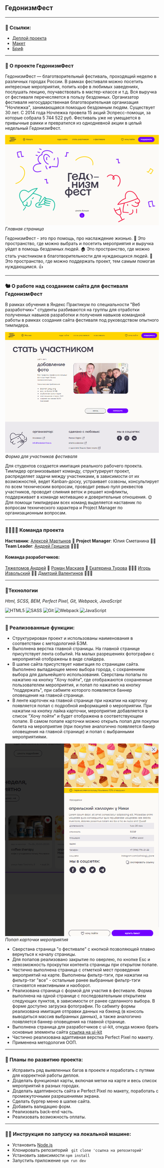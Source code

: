 ## ГедонизмФест
___
### 🍷 Cсылки:

* [Деплой проекта](https://andrey-grishkov.github.io/gedonizm-fest/)
* [Макет](https://www.figma.com/file/c3aY4aPf79ICMTqoC4AKLo/%D0%9D%D0%BE%D1%87%D0%BB%D0%B5%D0%B6%D0%BA%D0%B0-(Polished)?type=design&node-id=1990-8993&mode=design&t=63Z1nrqxJtVicqFe-0)
* [Бриф](https://www.notion.so/praktikum/e00621ea66de465ca2e38149bb322ab4)

___

### 🍇 О проекте ГедонизмФест

ГедонизмФест — благотворительный фестиваль, проходящий неделю в различных городах России.
В рамках фестиваля можно посетить интересные мероприятия, попить кофе в любимых заведениях, послушать лекцию,
поучавствовать в мастер-классе и т.д. Вся выручка от фестиваля перечесляется в пользу бездомных.
Организатор фестиваля негосударственная благотворительная организация "Ночлежка", занимающаяся помощью бездомным людям. Существует 30 лет.
С 2014 года Ночлежка провела 15 акций Эспресс-помощи, за которые собрала 5 744 522 руб.
Фестиваль уже не умещается в привычные рамки и превратился из однодневной акции в целый недельный ГедонизмФест.

![Скриншот главной страницы](./src/images/main-screenshot.png)
*Главная страница*

ГедонизмФест - это про помощь, про наслаждение жизнью. 🦥
Это пространство, где можно выбрать и посетить мероприятия и выручка уйдет в помощь бездомных людей. 🏠
Это пространство, где можно стать участником в благотворительности для нуждающихся людей. 🤸
Это пространство, где можно поддержать проект, тем самым помогая нуждающимся. 👍
___

### 🐿️ О работе над созданием сайта для фестиваля ГедонизмФест

В рамках обучения в Яндекс Практикум по специальности "Веб разработчик+" студенты разбиваются
на группы для отработки полученных навыков разработки и получения навыков командной работы
в рамках создания сайта фестиваля под руководством опытного тимлидера.

![Скриншот главной страницы](./src/images/ivent-screenshot.png)
*Форма для участников фестиваля*

Для студентов создается имитация реального рабочего проекта. Тимлидер организовывает команду, структурирует проект,
распределяет задачи между участниками, в зависимости от их возможностей, ведет Kanban-доску, устраивает созвоны,
консультирует по всем техническим вопросам, проводит ревью пулл реквестов участников, проводит слияния веток и решает
конфликты, поддерживает в команде мотивацию и доверительные отношения. 🌞
Для помощи тимлидерам всех команд выделяется наставник по вопросам технического характера
и Project Manager по организационным вопросам.

___

### 👨‍👨‍👦‍👦 Команда проекта

__Наставник__: [Алексей Мартынов](https://github.com/FenixDeveloper) 🏇
__Project Manager__: Юлия Сметанина 🏌🏻
__Team Leader__: [Андрей Гришков](https://github.com/Andrey-Grishkov) 🏋🏼‍♂   ️

#### Команда разработчиков:
[Тяжеломов Андрей](https://github.com/tyazhelomov) 🏃
[Роман Маскаев](https://github.com/polpotcamp) 🤺
[Екатерина Турова](https://github.com/turovaes) 🤸🏻‍♀️
[Игорь Извольский](https://github.com/Izvolsky) 🚴‍♀️
[Дмитрий Валентинов](https://github.com/ValentinovDmitrii) ⛹🏽‍♂️

___

### 🏸Технологии
*Html, SCSS, BEM, Perfect Pixel, Git, Webpack, JavaScript*

![HTML5](https://img.shields.io/badge/html5-%23E34F26.svg?style=for-the-badge&logo=html5&logoColor=white)
![SASS](https://img.shields.io/badge/SASS-hotpink.svg?style=for-the-badge&logo=SASS&logoColor=white)
![Git](https://img.shields.io/badge/git-%23F05033.svg?style=for-the-badge&logo=git&logoColor=white)
![Webpack](https://img.shields.io/badge/webpack-%238DD6F9.svg?style=for-the-badge&logo=webpack&logoColor=black)
![JavaScript](https://img.shields.io/badge/javascript-%23323330.svg?style=for-the-badge&logo=javascript&logoColor=%23F7DF1E)

___
### 🥊 Реализованные функции:
* Структурирован проект и использованы наименования в соответствии с методологией БЭМ.
* Выполнена верстка главной страницы. На главной странице присутствует лента событий. На малых разрешениях фотографии с
  мероприятий отображены в виде слайдера.
* В шапке сайта присутствует навигация по страницам сайта. Выполнено
  выпадающее меню выбора города, с сохранением выбора для дальнейшего использования.
  Сверстаны попапы по нажатию на кнопку "Хочу пойти", где отображаются сохраненные пользователем мероприятия,
  и попап по нажатию на кнопку "поддержать", при сабмите которого появляется баннер оповещения на главной странице.
* В ленте карточек на главной странице при нажатии на карточку появляется попап с подробной информацией о мероприятии.
  При нажатии на кнопку лайка карточки, мероприятие добавляется в список "Хочу пойти" и будет отображена в соответствующем попапе.
  В самом попапе карточки можно открыть попап для покупки билета на мероприятие (при покупке аналогично появляется банер
  оповещения на главной странице) и попап с выбранными мероприятиями.

![Скриншот главной страницы](./src/images/ivent-card-screenshot.png)
*Попап карточки мероприятия*

* Сверстана страница "о фестивале" с кнопкой позволяющей плавно вернуться к началу страницы.
* Для попапов реализовано закрытие по оверлею, по кнопке Esc и невозможность прокрутки контента страницы при открытом попапе.
* Частично выполнена страница с отметкой мест проведения мероприятий на карте. Выполнены фильтр-тэги, при нажатии на
  фильтр-тэг "все" - остальные ранее выбранные фильтр-тэги становятся неактивными и наоборот.
* Реализована страница с формой для участия в фестивале. Форма выполнена на одной странице с последовательным открытием
  следующих пунктов, в зависимости от ранее сделанного выбора. В форме доступно загрузка фотографии.
  По сабмиту формы реализована имитация отправки данных на бэкенд (в консоль выводиться массив выбранных данных), а также аналогично
  появляется баннер оповещения на главной странице.
* Выполнена страница для разработчиков с ui-kit, откуда можно брать основные элементы сайта
  [ссылка на ui-kit](https://andrey-grishkov.github.io/gedonizm-fest/ui-kit.html)
* Частично реализована адаптивная верстка Perfect Pixel по макету.
* Применена методология ООП.

___

### 🤼  Планы по развитию проекта:
* Исправить ряд выявленных багов в проекте и поработать с путями для корректной работы деплоя.
* Доделать функционал карты, включая метки на карте и весь список мероприятий в разных городах.
* Доделать адаптивность сайта и Perfect Pixel по макету, поработать с промежуточными разрешениями экрана.
* Сделать бургер меню в шапке сайта.
* Добавить валидацию форм.
* Реализовать back-end часть.
* Реализовать возможность оплаты.
___

### 🏂🏻 Инструкция по запуску на локальной машине:
* Установить [Node.js](https://nodejs.org/ru/)
* Клонировать репозиторий ``` git clone 'ссылка на репозиторий'```
* Установить зависимости ``` npm install ```
* Запустить приложение ``` npm run dev ```
